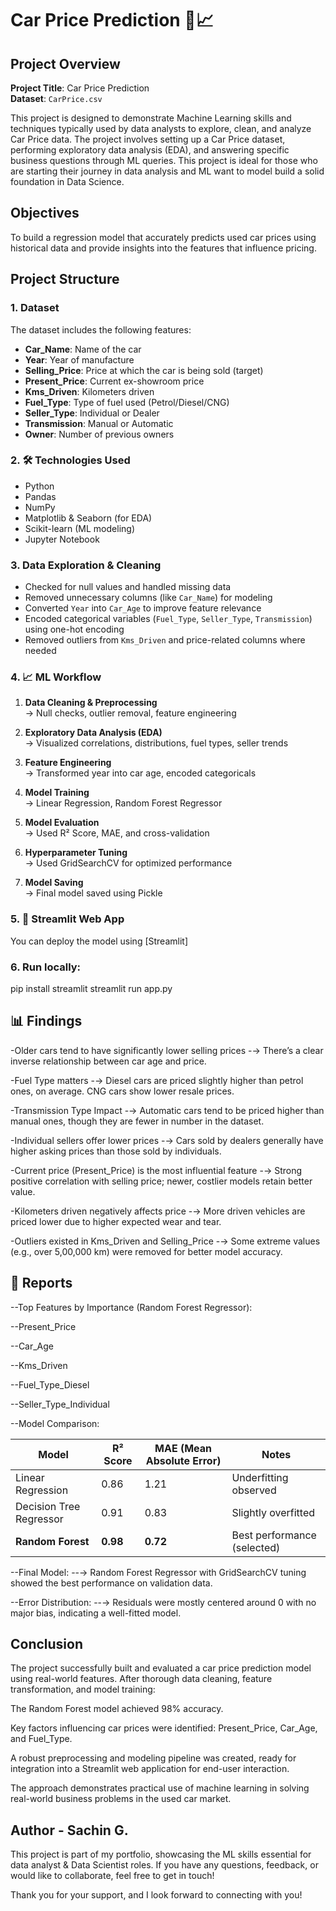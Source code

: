 # Car Price Prediction 🚗📈

## Project Overview

**Project Title**: Car Price Prediction    
**Dataset**: `CarPrice.csv`

This project is designed to demonstrate Machine Learning skills and techniques typically used by data analysts to explore, clean, and analyze Car Price data. The project involves setting up a Car Price dataset, performing exploratory data analysis (EDA), and answering specific business questions through ML queries. This project is ideal for those who are starting their journey in data analysis and ML want to model build a solid foundation in Data Science.

## Objectives

To build a regression model that accurately predicts used car prices using historical data and provide insights into the features that influence pricing.

## Project Structure

### 1. Dataset

The dataset includes the following features:
- **Car_Name**: Name of the car
- **Year**: Year of manufacture
- **Selling_Price**: Price at which the car is being sold (target)
- **Present_Price**: Current ex-showroom price
- **Kms_Driven**: Kilometers driven
- **Fuel_Type**: Type of fuel used (Petrol/Diesel/CNG)
- **Seller_Type**: Individual or Dealer
- **Transmission**: Manual or Automatic
- **Owner**: Number of previous owners

### 2. 🛠️ Technologies Used

- Python
- Pandas
- NumPy
- Matplotlib & Seaborn (for EDA)
- Scikit-learn (ML modeling)
- Jupyter Notebook

### 3. Data Exploration & Cleaning

- Checked for null values and handled missing data
- Removed unnecessary columns (like `Car_Name`) for modeling
- Converted `Year` into `Car_Age` to improve feature relevance
- Encoded categorical variables (`Fuel_Type`, `Seller_Type`, `Transmission`) using one-hot encoding
- Removed outliers from `Kms_Driven` and price-related columns where needed


### 4. 📈 ML Workflow

1. **Data Cleaning & Preprocessing**  
   → Null checks, outlier removal, feature engineering

2. **Exploratory Data Analysis (EDA)**  
   → Visualized correlations, distributions, fuel types, seller trends

3. **Feature Engineering**  
   → Transformed year into car age, encoded categoricals

4. **Model Training**  
   → Linear Regression, Random Forest Regressor

5. **Model Evaluation**  
   → Used R² Score, MAE, and cross-validation

6. **Hyperparameter Tuning**  
   → Used GridSearchCV for optimized performance

7. **Model Saving**  
   → Final model saved using Pickle


### 5. 🚀 Streamlit Web App 

You can deploy the model using [Streamlit]


### 6. Run locally:

pip install streamlit
streamlit run app.py



## 📊 Findings

-Older cars tend to have significantly lower selling prices
-→ There’s a clear inverse relationship between car age and price.

-Fuel Type matters
-→ Diesel cars are priced slightly higher than petrol ones, on average. CNG cars show lower resale prices.

-Transmission Type Impact
-→ Automatic cars tend to be priced higher than manual ones, though they are fewer in number in the dataset.

-Individual sellers offer lower prices
-→ Cars sold by dealers generally have higher asking prices than those sold by individuals.

-Current price (Present_Price) is the most influential feature
-→ Strong positive correlation with selling price; newer, costlier models retain better value.

-Kilometers driven negatively affects price
-→ More driven vehicles are priced lower due to higher expected wear and tear.

-Outliers existed in Kms_Driven and Selling_Price
-→ Some extreme values (e.g., over 5,00,000 km) were removed for better model accuracy.



## 📄 Reports

--Top Features by Importance (Random Forest Regressor):

--Present_Price

--Car_Age

--Kms_Driven

--Fuel_Type_Diesel

--Seller_Type_Individual

--Model Comparison:

| Model                   | R² Score | MAE (Mean Absolute Error) | Notes                       |
| ----------------------- | -------- | ------------------------- | --------------------------- |
| Linear Regression       | 0.86     | 1.21                      | Underfitting observed       |
| Decision Tree Regressor | 0.91     | 0.83                      | Slightly overfitted         |
| **Random Forest**       | **0.98** | **0.72**                  | Best performance (selected) |

--Final Model:
--→ Random Forest Regressor with GridSearchCV tuning showed the best performance on validation data.

--Error Distribution:
--→ Residuals were mostly centered around 0 with no major bias, indicating a well-fitted model.



## Conclusion

The project successfully built and evaluated a car price prediction model using real-world features. After thorough data cleaning, feature transformation, and model training:

The Random Forest model achieved 98% accuracy.

Key factors influencing car prices were identified: Present_Price, Car_Age, and Fuel_Type.

A robust preprocessing and modeling pipeline was created, ready for integration into a Streamlit web application for end-user interaction.

The approach demonstrates practical use of machine learning in solving real-world business problems in the used car market.

## Author - Sachin G.

This project is part of my portfolio, showcasing the ML skills essential for data analyst & Data Scientist roles. If you have any questions, feedback, or would like to collaborate, feel free to get in touch!

Thank you for your support, and I look forward to connecting with you!

